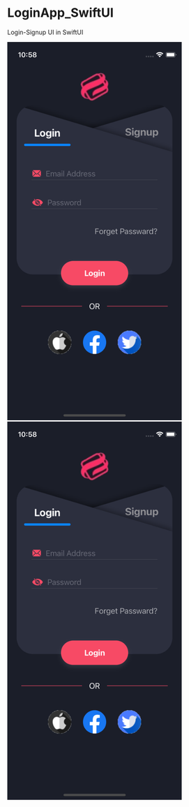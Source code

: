 # LoginApp_SwiftUI
Login-Signup UI in SwiftUI

<img src="/LoginApp/Screen/login.png" alt="" width="400" height="867"/>
<img src="/LoginApp/Screen/login.png" alt="" width="400" height="867"/>

<!-- <p align="left"> <img src="/LoginApp/Screen/login.png" alt="" width="400" height="867"/> </p><p align="right"> <img src="/LoginApp/Screen/login.png" alt="" width="400" height="867"/> </p> -->
